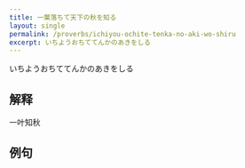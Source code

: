 ```yaml
---
title: 一葉落ちて天下の秋を知る
layout: single
permalink: /proverbs/ichiyou-ochite-tenka-no-aki-wo-shiru
excerpt: いちようおちててんかのあきをしる
---
```


いちようおちててんかのあきをしる

## 解释

一叶知秋

## 例句

